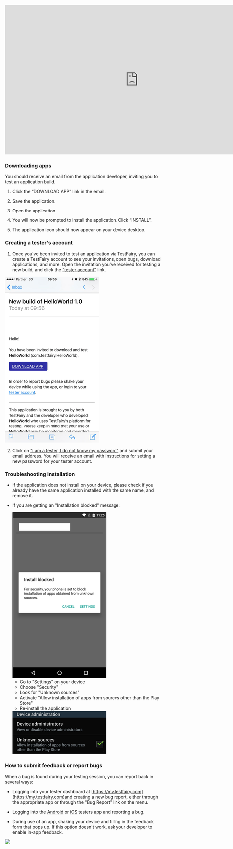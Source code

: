 <iframe width="854" height="480" src="https://www.youtube.com/embed/Y2KpYgi8wLI" frameborder="0" allow="autoplay; encrypted-media" allowfullscreen></iframe>


### Downloading apps

You should receive an email from the application developer, inviting you to test an application build.

  1. Click the “DOWNLOAD APP” link in the email.
     
  2. Save the application.
      
  3. Open the application.
      
  4. You will now be prompted to install the application. Click “INSTALL”.
        
  5. The application icon should now appear on your device desktop.  
  
### Creating a tester's account

1. Once you've been invited to test an application via TestFairy, you can create a TestFairy account to see your invitations, open bugs, download applications, and more. Open the invitation you've received for testing a new build, and click the ["tester account"](https://my.testfairy.com/) link.
  
  <img src="/img/tester/11-invite-build.png" width="300"/> 
  
2. Click on ["I am a tester, I do not know my password"](https://my.testfairy.com/forgot-password) and submit your email address.
  You will receive an email with instructions for setting a new password for your tester account.

### Troubleshooting installation

* If the application does not install on your device, please check if you already have the same application installed with the same name, and remove it.
  
* If you are getting an "Installation blocked" message:
  
   <img src="/img/tester/60-unknown-sources-msg.png" width="300"/> 
  
    * Go to "Settings" on your device
    * Choose "Security" 
    * Look for "Unknown sources" 
    * Activate "Allow installation of apps from sources other than the Play Store" 
    * Re-install the application 
   
    <img src="/img/tester/61-unknown-sources-android.png" width="300"/> 
    
### How to submit feedback or report bugs

When a bug is found during your testing session, you can report back in several ways:

* Logging into your tester dashboard at [https://my.testfairy.com](https://my.testfairy.com)and creating a new bug report, either through the appropriate app or through the "Bug Report" link on the menu.

* Logging into the [Android](https://play.google.com/store/apps/details?id=com.testfairy.app) or [iOS](https://itunes.apple.com/app/testfairy/id977307991) testers app and reporting a bug.

* During use of an app, shaking your device and filling in the feedback form that pops up. If this option doesn't work, ask your developer to enable in-app feedback.

<img src="/img/app/tester.png" width="800"/>
    
    
